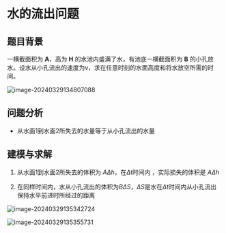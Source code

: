 # 水的流出问题

## 题目背景

一横截面积为 **A**，高为 **H** 的水池内盛满了水，有池底一横截面积为 **B** 的小孔放水。设水从小孔流出的速度为v，求在任意时刻的水面高度和将水放空所需的时间。

![image-20240329134807088](C:\Users\zxm\AppData\Roaming\Typora\typora-user-images\image-20240329134807088.png)

## 问题分析

+ 从水面1到水面2所失去的水量等于从小孔流出的水量

## 建模与求解

1. 从水面1到水面2所失去的体积为 $A\Delta h$，在$\Delta t$时间内 ，实际损失的体积是 $A\Delta h$

2. 在同样时间内，水从小孔流出的体积为$B\Delta S$，$\Delta S$是水在$\Delta t$时间内从小孔流出保持水平前进时所经过的距离

![image-20240329135342724](C:\Users\zxm\AppData\Roaming\Typora\typora-user-images\image-20240329135342724.png)

![image-20240329135355731](C:\Users\zxm\AppData\Roaming\Typora\typora-user-images\image-20240329135355731.png)